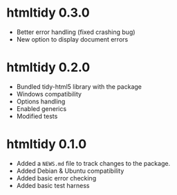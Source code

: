 # htmltidy 0.3.0

* Better error handling (fixed crashing bug)
* New option to display document errors


# htmltidy 0.2.0

* Bundled tidy-html5 library with the package
* Windows compatibility
* Options handling
* Enabled generics
* Modified tests


# htmltidy 0.1.0

* Added a `NEWS.md` file to track changes to the package.
* Added Debian & Ubuntu compatibility
* Added basic error checking
* Added basic test harness

